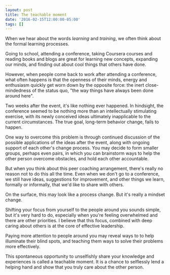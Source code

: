 ```yaml
---
layout: post
title: The teachable moment
date: '2016-02-15T12:00:00-05:00'
tags: []
---
```

When we hear about the words _learning_ and _training_, we often think about the formal learning processes.

Going to school, attending a conference, taking Coursera courses and reading books and blogs are great for learning new concepts, expanding our minds, and finding out about cool things that others have done.

However, when people come back to work after attending a conference, what often happens is that the openness of their minds, energy and enthusiasm quickly get worn down by the opposite force: the inert close-mindedness of the status quo, "the way things have always been done around here".

Two weeks after the event, it's like nothing ever happened. In hindsight, the conference seemed to be nothing more than an intellectually stimulating exercise, with its newly conceived ideas ultimately inapplicable to the current circumstances. The true goal, long-term behavior change, fails to happen.

One way to overcome this problem is through continued discussion of the possible applications of the ideas after the event, along with ongoing support of each other's change process. You may decide to form smaller groups, perhaps even pairs, in which you can brainstorm ways to help the other person overcome obstacles, and hold each other accountable.

But when you think about this peer coaching arrangement, there's really no reason not to do this all the time. Even when we don't go to a conference, we still have ideas, suggestions for improvement, and other things we learn, formally or informally, that we'd like to share with others.

On the surface, this may look like a process change. But it's really a mindset change.

Shifting your focus from yourself to the people around you sounds simple, but it's very hard to do, especially when you're feeling overwhelmed and there are other priorities. I believe that this focus, combined with deep caring about others is at the core of effective leadership.

Paying more attention to people around you may reveal ways to to help illuminate their blind spots, and teaching them ways to solve their problems more effectively.

This spontaneous opportunity to unselfishly share your knowledge and experiences is called a teachable moment. It is a chance to selflessly lend a helping hand and show that you truly care about the other person.
